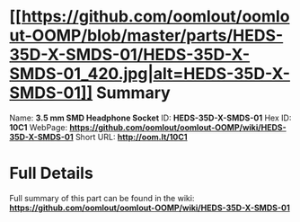 
[[https://github.com/oomlout/oomlout-OOMP/blob/master/parts/HEDS-35D-X-SMDS-01/HEDS-35D-X-SMDS-01_420.jpg|alt=HEDS-35D-X-SMDS-01]] 
Summary
=================

Name: __3.5 mm SMD Headphone Socket__
ID: __HEDS-35D-X-SMDS-01__
Hex ID: __10C1__
WebPage: __https://github.com/oomlout/oomlout-OOMP/wiki/HEDS-35D-X-SMDS-01__
Short URL: __http://oom.lt/10C1__

Full Details
==========================
Full summary of this part can be found in the wiki:   
__https://github.com/oomlout/oomlout-OOMP/wiki/HEDS-35D-X-SMDS-01__   

